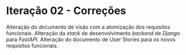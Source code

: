 # Iteração 02 - Correções

Alteração do documento de visão com a atomização dos requisitos funcionais. Alteração da _stack_ de desenvolvimento _backend_ de _Django_ para _FastAPI_. Alteração do documento de User Stories para os novos requisitos funcionais.
